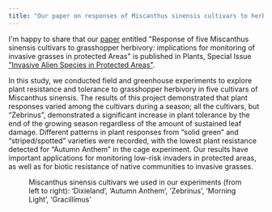 ```yaml
---
title: "Our paper on responses of Miscanthus sinensis cultivars to herbivory is published!"
---
```


I'm happy to share that our <a href="{{ 'assets/content/publications/2022_miscanthus.pdf' | relative_url }}">paper<a> entitled "Response of five Miscanthus sinensis cultivars to grasshopper herbivory: implications for monitoring of invasive grasses in protected Areas" is published in Plants, Special Issue ["Invasive Alien Species in Protected Areas"](https://www.mdpi.com/journal/plants/special_issues/invasive_alien_species_protected_areas).  <!--more--> 

In this study, we conducted field and greenhouse experiments to explore plant resistance and tolerance to grasshopper herbivory in five cultivars of Miscanthus sinensis. The results of this project demonstrated that plant responses varied among the cultivars during a season; all the cultivars, but “Zebrinus”, demonstrated a significant increase in plant tolerance by the end of the growing season regardless of the amount of sustained leaf damage. Different patterns in plant responses from “solid green” and “striped/spotted” varieties were recorded, with the lowest plant resistance detected for “Autumn Anthem” in the cage experiment. Our results have important applications for monitoring low-risk invaders in protected areas, as well as for biotic resistance of native communities to invasive grasses.

<div class="row">
  <div class="col-sm">
    <figure class="text-center">
    <img class="ic4f-mtrig ic4f-zoomin figure-img img-fluid ic4f-max-height-md"
    src="{{ '/assets/content/projects/novel_associations/img-10.jpg' | relative_url }}" alt="">
    <figcaption class="figure-caption">Miscanthus sinensis cultivars we used in our experiments (from left to right): ‘Dixieland’, ‘Autumn Anthem’, ‘Zebrinus’, ‘Morning Light’, ‘Gracillimus’
    </figcaption>
    </figure>
  </div>
</div>


 